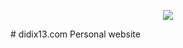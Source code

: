 <p align="center"><a href="http://didix13.com" target="_blank">
    <img src="https://im4.ezgif.com/tmp/ezgif-4-11b09254da.jpg">
</a></p>
# didix13.com
Personal website
